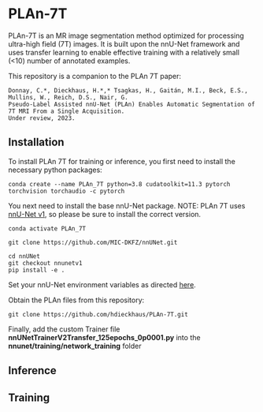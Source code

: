 # PLAn-7T

PLAn-7T is an MR image segmentation method optimized for processing ultra-high field (7T) images. It is built upon the nnU-Net framework and uses transfer learning to enable effective training with a relatively small (<10) number of annotated examples.

This repository is a companion to the PLAn 7T paper:
```
Donnay, C.*, Dieckhaus, H.*,* Tsagkas, H., Gaitán, M.I., Beck, E.S., Mullins, W., Reich, D.S., Nair, G.
Pseudo-Label Assisted nnU-Net (PLAn) Enables Automatic Segmentation of 7T MRI From a Single Acquisition.
Under review, 2023.
```

## Installation

To install PLAn 7T for training or inference, you first need to install the necessary python packages:

```
conda create --name PLAn_7T python=3.8 cudatoolkit=11.3 pytorch torchvision torchaudio -c pytorch
```

You next need to install the base nnU-Net package. NOTE: PLAn 7T uses [nnU-Net v1]([url](https://github.com/MIC-DKFZ/nnUNet/tree/nnunetv1)), so please be sure to install the correct version.
```
conda activate PLAn_7T

git clone https://github.com/MIC-DKFZ/nnUNet.git

cd nnUNet
git checkout nnunetv1
pip install -e .
```

Set your nnU-Net environment variables as directed [here](https://github.com/MIC-DKFZ/nnUNet/blob/nnunetv1/documentation/setting_up_paths.md).

Obtain the PLAn files from this repository:
```
git clone https://github.com/hdieckhaus/PLAn-7T.git
```

Finally, add the custom Trainer file **nnUNetTrainerV2Transfer_125epochs_0p0001.py** into the **nnunet/training/network_training** folder 

## Inference


## Training



